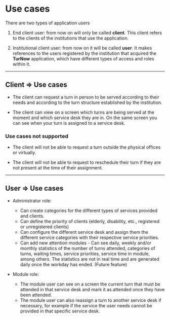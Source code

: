 # Use cases

There are two types of application users

1. End client user: from now on will only be called __client__. This client refers to the clients of the institutions that use the application.

2. Institutional client user: from now on it will be called __user__. It makes references to the users registered by the institution that acquired the __TurNow__ application, which have different types of access and roles within it.

***
## Client => Use cases

- The client can request a turn in person to be served according to their needs and according to the turn structure established by the institution.

- The client can view on a screen which turns are being served at the moment and which service desk they are in. On the same screen you can see when your turn is assigned to a service desk.


### Use cases not supported

- The client will not be able to request a turn outside the physical offices or virtually.

- The client will not be able to request to reschedule their turn if they are not present at the time of their assignment.


***
## User => Use cases

   * Administrator role:
     
     - Can create categories for the different types of services provided and clients.
     - Can define the priority of clients (elderly, disability, etc., registered or unregistered clients)
     - Can configure the different service desk and assign them the different service categories with their respective service priorities.
     - Can add new attention modules
    - Can see daily, weekly and/or monthly statistics of the number of turns attended, categories of turns, waiting times, service priorities, service time in module, among others. The statistics are not in real time and are generated daily once the workday has ended. (Future feature)

   * Module role:
     - The module user can see on a screen the current turn that must be attended in that service desk and mark it as attended once they have been attended.
     - The module user can also reassign a turn to another service desk if necessary, for example if the service the user needs cannot be provided in that specific service desk.